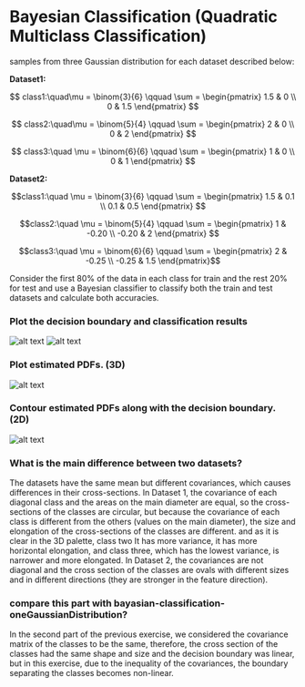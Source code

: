 # Bayesian Classification (Quadratic Multiclass Classification)
samples from three Gaussian distribution for each dataset described below:

**Dataset1:**

$$ class1:\quad\mu = \binom{3}{6} \qquad 
\sum =
\begin{pmatrix}
1.5 & 0 
\\
0 & 1.5
\end{pmatrix}
$$

$$ class2:\quad\mu = \binom{5}{4} \qquad 
\sum =
\begin{pmatrix}
2 & 0 \\
0 & 2
\end{pmatrix}
$$

$$ class3:\quad \mu = \binom{6}{6} \qquad 
\sum =
\begin{pmatrix}
1 & 0 \\
0 & 1
\end{pmatrix}
$$

**Dataset2:**

$$class1:\quad \mu = \binom{3}{6} \qquad 
\sum =
\begin{pmatrix}
1.5 & 0.1 \\
0.1 & 0.5
\end{pmatrix}
$$

$$class2:\quad \mu = \binom{5}{4} \qquad 
\sum =
\begin{pmatrix}
1 & -0.20 \\
-0.20 & 2
\end{pmatrix}
$$

$$class3:\quad \mu = \binom{6}{6} \qquad 
\sum =
\begin{pmatrix}
2 & -0.25 \\ 
-0.25 & 1.5
\end{pmatrix}$$


Consider the first 80% of the data in each class for train and the rest 20% for test and use a Bayesian classifier to classify both the train and test datasets and calculate both accuracies.

### Plot the decision boundary and classification results 
![alt text](https://github.com/Ghafarian-code/Bayesian-Classification-threeGaussianDistribution/blob/master/images/data1%201.jpg)
![alt text](https://github.com/Ghafarian-code/Bayesian-Classification-threeGaussianDistribution/blob/master/images/data1%202.jpg)
### Plot estimated PDFs. (3D)
![alt text](https://github.com/Ghafarian-code/Bayesian-Classification-threeGaussianDistribution/blob/master/images/data1%204.jpg)
### Contour estimated PDFs along with the decision boundary. (2D)
![alt text](https://github.com/Ghafarian-code/Bayesian-Classification-threeGaussianDistribution/blob/master/images/data1%203.jpg)

### What is the main difference between two datasets? 
The datasets have the same mean but different covariances, which causes differences in their cross-sections. In Dataset 1, the covariance of each diagonal class and the areas on the main diameter are equal, so the cross-sections of the classes are circular, but because the covariance of each class is different from the others (values ​​on the main diameter), the size and elongation of the cross-sections of the classes are different. and as it is clear in the 3D palette, class two
It has more variance, it has more horizontal elongation, and class three, which has the lowest variance, is narrower and more elongated.
In Dataset 2, the covariances are not diagonal and the cross section of the classes are ovals with different sizes and in different directions (they are stronger in the feature direction).

### compare this part with bayasian-classification-oneGaussianDistribution?
In the second part of the previous exercise, we considered the covariance matrix of the classes to be the same, therefore, the cross section of the classes had the same shape and size and the decision boundary was linear, but in this exercise, due to the inequality of the covariances, the boundary separating the classes becomes non-linear.
